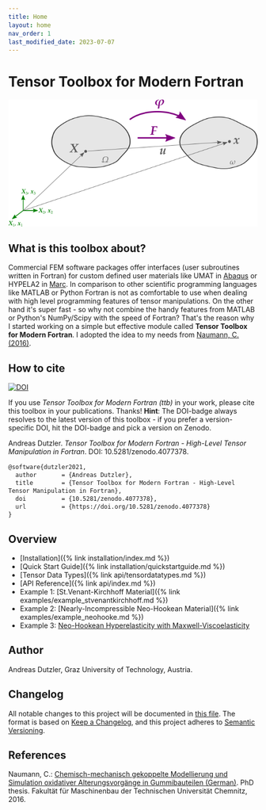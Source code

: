 ```yaml
---
title: Home
layout: home
nav_order: 1
last_modified_date: 2023-07-07
---
```


# Tensor Toolbox for Modern Fortran

![Tensor Toolbox for Modern Fortran](assets/images/deformation.png)

## What is this toolbox about?

Commercial FEM software packages offer interfaces (user subroutines written in Fortran) for custom defined user materials like UMAT in [Abaqus](https://www.3ds.com/products-services/simulia/products/abaqus/) or HYPELA2 in [Marc](https://hexagon.com/products/marc). In comparison to other scientific programming languages like MATLAB or Python Fortran is not as comfortable to use when dealing with high level programming features of tensor manipulations. On the other hand it's super fast - so why not combine the handy features from MATLAB or Python's NumPy/Scipy with the speed of Fortran? That's the reason why I started working on a simple but effective module called **Tensor Toolbox for Modern Fortran**. I adopted the idea to my needs from [Naumann, C. (2016)](http://nbn-resolving.de/urn:nbn:de:bsz:ch1-qucosa-222075).

## How to cite

[![DOI](https://zenodo.org/badge/DOI/10.5281/zenodo.4077378.svg)](https://doi.org/10.5281/zenodo.4077378)

If you use *Tensor Toolbox for Modern Fortran (ttb)* in your work, please cite this toolbox in your publications. Thanks! **Hint**: The DOI-badge always resolves to the latest version of this toolbox - if you prefer a version-specific DOI, hit the DOI-badge and pick a version on Zenodo.

Andreas Dutzler. *Tensor Toolbox for Modern Fortran - High-Level Tensor Manipulation in Fortran*. DOI: 10.5281/zenodo.4077378.

```
@software{dutzler2021,
  author       = {Andreas Dutzler},
  title        = {Tensor Toolbox for Modern Fortran - High-Level Tensor Manipulation in Fortran},
  doi          = {10.5281/zenodo.4077378},
  url          = {https://doi.org/10.5281/zenodo.4077378}
}
```

## Overview
- [Installation]({% link installation/index.md %})
- [Quick Start Guide]({% link installation/quickstartguide.md %})
- [Tensor Data Types]({% link api/tensordatatypes.md %})
- [API Reference]({% link api/index.md %})
- Example 1: [St.Venant-Kirchhoff Material]({% link examples/example_stvenantkirchhoff.md %})
- Example 2: [Nearly-Incompressible Neo-Hookean Material]({% link examples/example_neohooke.md %})
- Example 3: [Neo-Hookean Hyperelasticity with Maxwell-Viscoelasticity](examples/Marc/hypela2_nonlinear_viscoelasticity.f)

## Author
Andreas Dutzler, Graz University of Technology, Austria.

## Changelog
All notable changes to this project will be documented in [this file](https://github.com/adtzlr/ttb/blob/main/CHANGELOG.md). The format is based on [Keep a Changelog](https://keepachangelog.com/en/1.0.0/), and this project adheres to [Semantic Versioning](https://semver.org/spec/v2.0.0.html).

## References
Naumann, C.: [Chemisch-mechanisch gekoppelte Modellierung und Simulation oxidativer Alterungsvorgänge in Gummibauteilen (German)](http://nbn-resolving.de/urn:nbn:de:bsz:ch1-qucosa-222075). PhD thesis. Fakultät für Maschinenbau der Technischen Universität Chemnitz, 2016.

